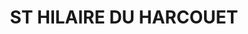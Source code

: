 ---
title: ST HILAIRE DU HARCOUET
url: /st-hilaire-du-harcouet/
latitude: 48.572
longitude: -1.075
---
